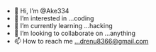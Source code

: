 - 👋 Hi, I’m @Ake334
- 👀 I’m interested in ...coding 
- 🌱 I’m currently learning ...hacking
- 💞️ I’m looking to collaborate on ...anything
- 📫 How to reach me ...drenu8366@gmail.com 

<!---
Ake334/Ake334 is a ✨ special ✨ repository because its `README.md` (this file) appears on your GitHub profile.
You can click the Preview link to take a look at your changes.
--->

